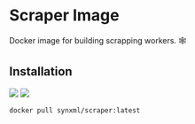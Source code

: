 # Scraper Image

Docker image for building scrapping workers. 🕸

## Installation
[![](https://images.microbadger.com/badges/version/synxml/scrapere.svg)](https://hub.docker.com/repository/docker/synxml/scraper) [![](https://images.microbadger.com/badges/commit/synxml/ai-backend.svg)](https://hub.docker.com/repository/docker/synxml/scraper)

```shell
docker pull synxml/scraper:latest
```
